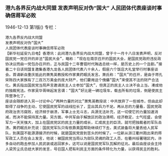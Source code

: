 ### 港九各界反内战大同盟  发表声明反对伪“国大”  人民团体代表座谈时事确信蒋军必败

1946-12-13
第1版()
专栏：

    港九各界反内战大同盟
    发表声明反对伪“国大”
    人民团体代表座谈时事确信蒋军必败
    【新华社延安九日电】香港讯：此间港九各界反内战大同盟，曾于十一月十八日发表声明，反对国民党一党召开的非法“国民大会”，略称：“现在在南京召开的国民大会，是国民党政府违反政协决议而由一党包办召开的，正与民国十二年曹锟时代贿选总统一样，是历史上的一个丑剧。”接着二十日该同盟复邀集香港九龙各人民团体代表八十余人，假座六个饭店大礼堂举行时事座谈会。首请新自重庆抵此的萧隽英教授和作家黄药眠氏发言。萧氏称：“国大”的召开，是由于蒋孔宋陈四大家族有了二百万万美金的庞大财产，他们要用这个傀儡“国大”来使其不法的财产合法化。黄氏指出国民党当局声言邀请民主人士参加“国大”，但真正的民主人士决不会上当，凑成他的独裁宪法。作家吴华胥继起发言谓：“国大”好比是一辆垃圾车，载去所有的垃圾，倒是使民主阵营净化了。
    座谈会随即进入另一讨论中心“两种力量的对比”萧隽英教授说：中共放弃了一些城市，但由此却取得了战争的主动，它使国民党军的战线拉长了，显出其兵力不足。再从总的力量看，国民党政府政治贪污腐败，经济频于崩溃，军事上士无斗志，兵源无法补充，这一切使它的力量加速消减，而决不能保持其力量。另方面，中共军由于解放区的政治清明，经济稳定，士气旺盛，会使军力一天天强大，加上在国民党区的民主力量的成长，汇成民主的巨流，就可把独裁者的军队击溃。黄药眠氏补充说：国民党军队只有依靠美国帮助继续打下去，美式装备将大量丢给人民军队，到美国不能源源接济的时候，就是国民党尝到苦头的时候了。一位新从浙江衢州跑出来的蒋军政工人员在会上发言，他说：被国民党当局认为部队灵魂的政工人员，在衢州绥署辖区内，许多自动的跑去参加人民武装或逃回家乡。这可以说是国民党军队瓦解的征兆。最后由座谈会主持人梁芳尘氏总结大家的发言，号召国人把有利民主方面的条件转化为力量，以获得民主的胜利。
